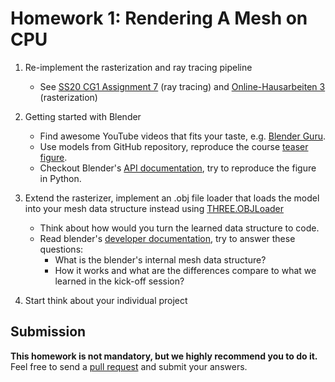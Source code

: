 # Homework 1: Rendering A Mesh on CPU

1. Re-implement the rasterization and ray tracing pipeline

   - See [SS20 CG1 Assignment 7](https://www.medien.ifi.lmu.de/lehre/ss20/cg1/#tutorial) (ray tracing) and [Online-Hausarbeiten 3](https://www.medien.ifi.lmu.de/lehre/ss20/cg1/#online-hausarbeiten) (rasterization)

2. Getting started with Blender

   - Find awesome YouTube videos that fits your taste, e.g. [Blender Guru](https://www.youtube.com/watch?v=TPrnSACiTJ4&ab_channel=BlenderGuru).
   - Use models from GitHub repository, reproduce the course [teaser figure](../../assets/teaser.png).
   - Checkout Blender's [API documentation](https://docs.blender.org/api/current/index.html), try to reproduce the figure in Python.

3. Extend the rasterizer, implement an .obj file loader that loads the model into your mesh data structure instead using [THREE.OBJLoader](https://threejs.org/docs/#examples/en/loaders/OBJLoader)

   - Think about how would you turn the learned data structure to code.
   - Read blender's [developer documentation](https://wiki.blender.org/wiki/Source/Modeling/BMesh/Design), try to answer these questions:
     - What is the blender's internal mesh data structure?
     - How it works and what are the differences compare to what we learned in the kick-off session?

4. Start think about your individual project

## Submission

**This homework is not mandatory, but we highly recommend you to do it.** Feel free to send a [pull request](https://github.com/mimuc/gp-ws2021/pulls) and submit your answers.